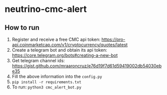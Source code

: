 # neutrino-cmc-alert

## How to run

1. Register and receive a free CMC api token: https://pro-api.coinmarketcap.com/v1/cryptocurrency/quotes/latest
2. Create a telegram bot and obtain its api token: https://core.telegram.org/bots#creating-a-new-bot
3. Get telegram channel ids: https://gist.github.com/mraaroncruz/e76d19f7d61d59419002db54030ebe35
4. Fill the above information into the ```config.py```
5. ```pip install -r requirements.txt```
6. To run: ```python3 cmc_alert_bot.py```
